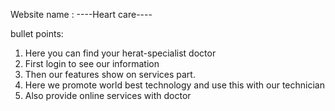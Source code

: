 Website name :  ----Heart care----

bullet points:
 1. Here you can find your herat-specialist doctor
 2. First login to see our information
 3. Then our features show on services part.
 4. Here we promote world  best technology and use this with our technician
 5. Also provide online services with doctor
 
